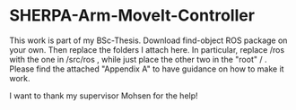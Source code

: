 # SHERPA-Arm-MoveIt-Controller

This work is part of my BSc-Thesis. 
Download find-object ROS package on your own. Then replace the folders I attach here. In particular, replace /ros with the one in /src/ros , while just place the other two in the "root" / .
Please find the attached "Appendix A" to have guidance on how to make it work.

I want to thank my supervisor Mohsen for the help!
